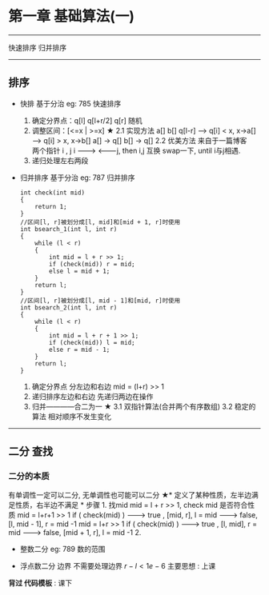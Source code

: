 # 第一章 基础算法(一)

-----
快速排序 归并排序 
*********
## 排序
* 快排
    基于分治 eg: 785 快速排序

    1. 确定分界点：q[l] q[l+r/2] q[r] 随机
    2. 调整区间：[<=x | >=x] ★
        2.1 实现方法
            a[] b[]
            q[l-r] --> q[i] < x, x->a[]
                   --> q[i] > x, x->b[]
            a[] -> q[]
            b[] -> q[]
        2.2 优美方法 来自于一篇博客    
            两个指针 i , j
            i --->  <---j, then i,j 互换 swap一下, until i与j相遇. 
    3. 递归处理左右两段
    
* 归并排序
    基于分治 eg: 787 归并排序
    ```
    int check(int mid)
    {
        return 1;
    }
    //区间[l, r]被划分成[l, mid]和[mid + 1, r]时使用
    int bsearch_1(int l, int r)
    {
        while (l < r)
        {
            int mid = l + r >> 1;
            if (check(mid)) r = mid;
            else l = mid + 1;
        }
        return l;
    }
    //区间[l, r]被划分成[l, mid - 1]和[mid, r]时使用
    int bsearch_2(int l, int r)
    {
        while (l < r)
        {
            int mid = l + r + 1 >> 1;
            if (check(mid)) l = mid;
            else r = mid - 1;
        }
        return l;
    }
    ```
    1. 确定分界点 分左边和右边
        mid = (l+r) >> 1
    2. 递归排序左边和右边
        先递归两边在操作
    3. 归并————合二为一 ★
    3.1 双指针算法(合并两个有序数组)
    3.2 稳定的算法
        相对顺序不发生变化
*********
## 二分 查找
### 二分的本质
有单调性一定可以二分, 无单调性也可能可以二分
★* 定义了某种性质，左半边满足性质，右半边不满足
    * 步骤
    1. 找mid mid = l + r >> 1, check mid 是否符合性质
    mid = l+r+1 >> 1
        if ( check(mid) ) ---> true , [mid, r], l = mid
                          ---> false, [l, mid - 1], r = mid -1
    mid = l+r >> 1
        if ( check(mid) ) ---> true , [l, mid], r = mid
                          ---> false, [mid + 1, r], l = mid -1
    2. 

* 整数二分 eg: 789 数的范围

* 浮点数二分
    边界 不需要处理边界
    $r - l < 1e-6$
主要思想 : 上课

**背过 代码模板** : 课下

